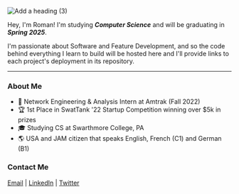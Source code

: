 ![Add a heading (3)](https://user-images.githubusercontent.com/108636163/185436342-73f6f8be-d949-4c78-b249-0d22f5ac7fed.jpg)


Hey, I'm Roman! I'm studying ***Computer Science*** and will be graduating in ***Spring 2025***.

I'm passionate about Software and Feature Development, and so the code behind everything I learn to build will be hosted here and I'll provide links to each project's deployment in its repository.

--- 

### About Me

- 🚄 Network Engineering & Analysis Intern at Amtrak (Fall 2022)
- 🏆 1st Place in SwatTank '22 Startup Competition winning over $5k in prizes
- 🎓 Studying CS at Swarthmore College, PA
- 🌎 USA and JAM citizen that speaks English, French (C1) and German (B1)


### Contact Me
[Email](mailto:theromanhinds@gmail.com) | [LinkedIn](https://www.linkedin.com/in/romanhinds/) | [Twitter](https://twitter.com/theromanhinds)
